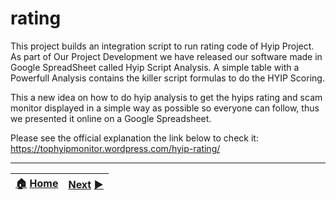 # rating
This project builds an integration script to run rating code of Hyip Project.
As part of Our Project Development we have released our software made in Google SpreadSheet called Hyip Script Analysis. A simple table with a Powerfull Analysis contains the killer script formulas to do the HYIP Scoring.

This a new idea on how to do hyip analysis to get the hyips rating and scam monitor displayed in a simple way as possible so everyone can follow, thus we presented it online on a Google Spreadsheet.

Please see the official explanation the link below to check it:
https://tophyipmonitor.wordpress.com/hyip-rating/

***
|[:house:](https://github.com/hyip) [Home](https://github.com/hyip)|[Next](https://github.com/hyipmonitor/hyipmonitor.github.io) [:arrow_forward:](https://github.com/hyipmonitor/hyipmonitor.github.io)|
|:----|----:|
